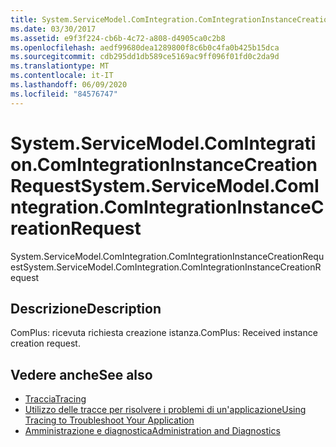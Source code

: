 ```yaml
---
title: System.ServiceModel.ComIntegration.ComIntegrationInstanceCreationRequest
ms.date: 03/30/2017
ms.assetid: e9f3f224-cb6b-4c72-a808-d4905ca0c2b8
ms.openlocfilehash: aedf99680dea1289800f8c6b0c4fa0b425b15dca
ms.sourcegitcommit: cdb295dd1db589ce5169ac9ff096f01fd0c2da9d
ms.translationtype: MT
ms.contentlocale: it-IT
ms.lasthandoff: 06/09/2020
ms.locfileid: "84576747"
---
```

# <a name="systemservicemodelcomintegrationcomintegrationinstancecreationrequest"></a><span data-ttu-id="df07a-102">System.ServiceModel.ComIntegration.ComIntegrationInstanceCreationRequest</span><span class="sxs-lookup"><span data-stu-id="df07a-102">System.ServiceModel.ComIntegration.ComIntegrationInstanceCreationRequest</span></span>
<span data-ttu-id="df07a-103">System.ServiceModel.ComIntegration.ComIntegrationInstanceCreationRequest</span><span class="sxs-lookup"><span data-stu-id="df07a-103">System.ServiceModel.ComIntegration.ComIntegrationInstanceCreationRequest</span></span>  
  
## <a name="description"></a><span data-ttu-id="df07a-104">Descrizione</span><span class="sxs-lookup"><span data-stu-id="df07a-104">Description</span></span>  
 <span data-ttu-id="df07a-105">ComPlus: ricevuta richiesta creazione istanza.</span><span class="sxs-lookup"><span data-stu-id="df07a-105">ComPlus: Received instance creation request.</span></span>  
  
## <a name="see-also"></a><span data-ttu-id="df07a-106">Vedere anche</span><span class="sxs-lookup"><span data-stu-id="df07a-106">See also</span></span>

- [<span data-ttu-id="df07a-107">Traccia</span><span class="sxs-lookup"><span data-stu-id="df07a-107">Tracing</span></span>](index.md)
- [<span data-ttu-id="df07a-108">Utilizzo delle tracce per risolvere i problemi di un'applicazione</span><span class="sxs-lookup"><span data-stu-id="df07a-108">Using Tracing to Troubleshoot Your Application</span></span>](using-tracing-to-troubleshoot-your-application.md)
- [<span data-ttu-id="df07a-109">Amministrazione e diagnostica</span><span class="sxs-lookup"><span data-stu-id="df07a-109">Administration and Diagnostics</span></span>](../index.md)
